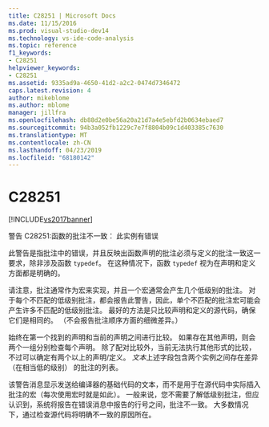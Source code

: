 ```yaml
---
title: C28251 | Microsoft Docs
ms.date: 11/15/2016
ms.prod: visual-studio-dev14
ms.technology: vs-ide-code-analysis
ms.topic: reference
f1_keywords:
- C28251
helpviewer_keywords:
- C28251
ms.assetid: 9335ad9a-4650-41d2-a2c2-0474d7346472
caps.latest.revision: 4
author: mikeblome
ms.author: mblome
manager: jillfra
ms.openlocfilehash: db88d2e0be56a20a21d7a4e5ebfd2b0634ebaed7
ms.sourcegitcommit: 94b3a052fb1229c7e7f8804b09c1d403385c7630
ms.translationtype: MT
ms.contentlocale: zh-CN
ms.lasthandoff: 04/23/2019
ms.locfileid: "68180142"
---
```

# <a name="c28251"></a>C28251
[!INCLUDE[vs2017banner](../includes/vs2017banner.md)]

警告 C28251:函数的批注不一致： 此实例有错误  
  
 此警告是指批注中的错误，并且反映出函数声明的批注必须与定义的批注一致这一要求，除非涉及函数 `typedef`。 在这种情况下，函数 `typedef` 视为在声明和定义方面都是明确的。  
  
 请注意，批注通常作为宏来实现，并且一个宏通常会产生几个低级别的批注。 对于每个不匹配的低级别批注，都会报告此警告，因此，单个不匹配的批注宏可能会产生许多不匹配的低级别批注。 最好的方法是只比较声明和定义的源代码，确保它们是相同的。 （不会报告批注顺序方面的细微差异。）  
  
 始终在第一个找到的声明和当前的声明之间进行比较。 如果存在其他声明，则会两个一组分别检查每个声明。 除了配对比较外，当前无法执行其他形式的比较，不过可以确定有两个以上的声明/定义。  *文本*上述字段包含两个实例之间存在差异 （在相当低的级别） 的批注的列表。  
  
 该警告消息显示发送给编译器的基础代码的文本，而不是用于在源代码中实际插入批注的宏（每次使用宏时就是如此）。 一般来说，您不需要了解低级别批注，但应认识到，系统将报告在错误消息中报告的行号之间，批注不一致。 大多数情况下，通过检查源代码将明确不一致的原因所在。
